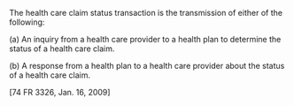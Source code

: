 The health care claim status transaction is the transmission of either of the following:

(a) An inquiry from a health care provider to a health plan to determine the status of a health care claim.

(b) A response from a health plan to a health care provider about the status of a health care claim.

[74 FR 3326, Jan. 16, 2009]
